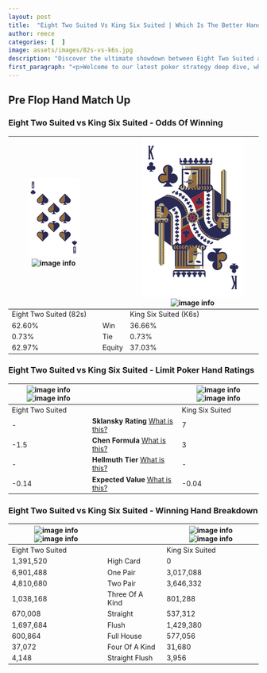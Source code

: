 ```yaml
---
layout: post
title:  "Eight Two Suited Vs King Six Suited | Which Is The Better Hand In Poker? A Complete Guide"
author: reece
categories: [  ]
image: assets/images/82s-vs-k6s.jpg
description: "Discover the ultimate showdown between Eight Two Suited and King Six Suited in poker! Uncover the odds, strategies, and scenarios where one hand triumphs over the other. Get ready to up your poker game with this thrilling analysis."
first_paragraph: "<p>Welcome to our latest poker strategy deep dive, where we're pitting two distinct hands against each other in a high-stakes showdown: Eight Two Suited vs King Six Suited.</p><p>In the dynamic world of poker, every decision counts, and knowing which hand holds the upper hand is key to your success at the table.</p><p>In this article, we'll dissect these two hands, explore the scenarios where one dominates the other, and equip you with the knowledge to make strategic choices that can tip the odds in your favor.</p><p>Get ready to unravel the intriguing dynamics of these poker hands and elevate your game to new heights.</p>"
---
```




[comment]: # (sp0)

## Pre Flop Hand Match Up

<div class="table hand-ratings" markdown="1"> 



### Eight Two Suited vs King Six Suited - Odds Of Winning


    
| ![image info](assets/images/hand1/8.png) ![image info](assets/images/hand1/2s.png) |  | ![image info](assets/images/hand2/K.png) ![image info](assets/images/hand2/6s.png) |
| -------- | -------- | -------- |
| Eight Two Suited (82s) |  | King Six Suited (K6s) |
| 62.60% | Win | 36.66% |
| 0.73% | Tie | 0.73% |
| 62.97% | Equity | 37.03% |




[comment]: # (sp1)



### Eight Two Suited vs King Six Suited - Limit Poker Hand Ratings


    
| ![image info](https://www.riverpairs.com/assets/images/hand1/8.png) ![image info](https://www.riverpairs.com/assets/images/hand1/2s.png) |  | ![image info](https://www.riverpairs.com/assets/images/hand2/K.png) ![image info](https://www.riverpairs.com/assets/images/hand2/6s.png) |
| -------- | -------- | -------- |
| Eight Two Suited |  | King Six Suited |
| - | **Sklansky Rating** [What is this?](/sklansky-rating-explained) | 7 |
| -1.5 | **Chen Formula** [What is this?](/chen-formula-explained) | 3 |
| - | **Hellmuth Tier** [What is this?](/Hellmuth-tier-explained) | - |
| -0.14 | **Expected Value** [What is this?](/expected-value-explained) | -0.04 |




[comment]: # (sp2)



### Eight Two Suited vs King Six Suited - Winning Hand Breakdown


    
| ![image info](https://www.riverpairs.com/assets/images/hand1/8.png) ![image info](https://www.riverpairs.com/assets/images/hand1/2s.png) |  | ![image info](https://www.riverpairs.com/assets/images/hand2/K.png) ![image info](https://www.riverpairs.com/assets/images/hand2/6s.png) |
| -------- | -------- | -------- |
| Eight Two Suited |  | King Six Suited |
| 1,391,520 | High Card | 0 |
| 6,901,488 | One Pair | 3,017,088 |
| 4,810,680 | Two Pair | 3,646,332 |
| 1,038,168 | Three Of A Kind | 801,288 |
| 670,008 | Straight | 537,312 |
| 1,697,684 | Flush | 1,429,380 |
| 600,864 | Full House | 577,056 |
| 37,072 | Four Of A Kind | 31,680 |
| 4,148 | Straight Flush | 3,956 |




[comment]: # (sp3)



</div>

[comment]: # (sp4)



[comment]: # (sp5)

